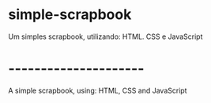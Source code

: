 # simple-scrapbook

Um simples scrapbook, utilizando: HTML. CSS e JavaScript

# ---------------------

A simple scrapbook, using: HTML, CSS and JavaScript
